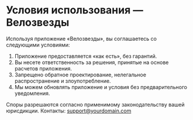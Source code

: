 # Условия использования — Велозвезды

Используя приложение «Велозвезды», вы соглашаетесь со следующими условиями:

1. Приложение предоставляется «как есть», без гарантий.
2. Вы несете ответственность за решения, принятые на основе расчетов приложения.
3. Запрещено обратное проектирование, нелегальное распространение и злоупотребление.
4. Мы можем обновлять приложение и условия без предварительного уведомления.

Споры разрешаются согласно применимому законодательству вашей юрисдикции. 
Контакты: support@yourdomain.com
